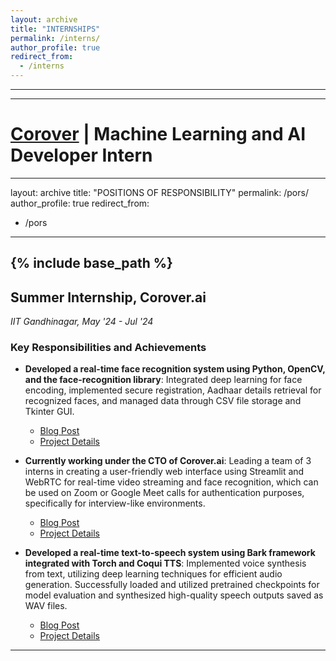 ```yaml
---
layout: archive
title: "INTERNSHIPS"
permalink: /interns/
author_profile: true
redirect_from:
  - /interns
---
```


<!-- {% include base_path %} -->
-----
-----

[Corover](https://corover.ai/) | Machine Learning and AI Developer Intern
=====
---
layout: archive
title: "POSITIONS OF RESPONSIBILITY"
permalink: /pors/
author_profile: true
redirect_from:
  - /pors
---

{% include base_path %}
-----

## Summer Internship, Corover.ai
_IIT Gandhinagar, May '24 - Jul '24_

### Key Responsibilities and Achievements

- **Developed a real-time face recognition system using Python, OpenCV, and the face-recognition library**: Integrated deep learning for face encoding, implemented secure registration, Aadhaar details retrieval for recognized faces, and managed data through CSV file storage and Tkinter GUI.
  - [Blog Post](#)
  - [Project Details](#)

- **Currently working under the CTO of Corover.ai**: Leading a team of 3 interns in creating a user-friendly web interface using Streamlit and WebRTC for real-time video streaming and face recognition, which can be used on Zoom or Google Meet calls for authentication purposes, specifically for interview-like environments.
  - [Blog Post](#)
  - [Project Details](#)

- **Developed a real-time text-to-speech system using Bark framework integrated with Torch and Coqui TTS**: Implemented voice synthesis from text, utilizing deep learning techniques for efficient audio generation. Successfully loaded and utilized pretrained checkpoints for model evaluation and synthesized high-quality speech outputs saved as WAV files.
  - [Blog Post](#)
  - [Project Details](#)

---




